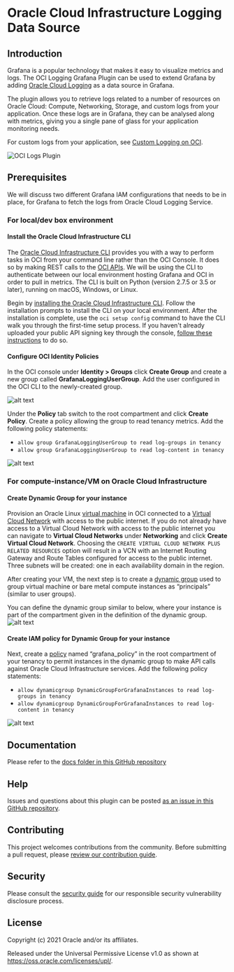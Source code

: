 # Oracle Cloud Infrastructure Logging Data Source

## Introduction

Grafana is a popular technology that makes it easy to visualize metrics and logs.
The OCI Logging Grafana Plugin can be used to extend Grafana by adding
[Oracle Cloud Logging][1] as a data source in Grafana.

The plugin allows you to retrieve logs related to a number of resources on
Oracle Cloud: Compute, Networking, Storage, and custom logs from your application.
Once these logs are in Grafana, they can be analysed along with metrics, giving
you a single pane of glass for your application monitoring needs.

For custom logs from your application, see [Custom Logging on OCI][2].

![OCI Logs Plugin](https://github.com/oracle/oci-grafana-logs/blob/main/src/img/OCI_Logs.png)
## Prerequisites

We will discuss two different Grafana IAM configurations that needs to be in
place, for Grafana to fetch the logs from Oracle Cloud Logging Service.

### For local/dev box environment

#### Install the Oracle Cloud Infrastructure CLI

The [Oracle Cloud Infrastructure CLI][3] provides you with a way to perform
tasks in OCI from your command line rather than the OCI Console. It does so by
making REST calls to the [OCI APIs][4]. We will be using the CLI to authenticate
between our local environment hosting Grafana and OCI in order to pull in
metrics. The CLI is built on Python (version 2.7.5 or 3.5 or later), running on
macOS, Windows, or Linux.

Begin by [installing the Oracle Cloud Infrastructure CLI][5]. Follow the
installation prompts to install the CLI on your local environment. After the
installation is complete, use the `oci setup config` command to have the CLI
walk you through the first-time setup process. If you haven't already uploaded
your public API signing key through the console, [follow these instructions][6]
to do so.

#### Configure OCI Identity Policies

In the OCI console under **Identity > Groups** click **Create Group** and create
a new group called **GrafanaLoggingUserGroup**. Add the user configured in the
OCI CLI to the newly-created group.

![alt text](https://github.com/oracle/oci-grafana-logs/blob/main/docs/images/usrGp.png?raw=true)

Under the **Policy** tab switch to the root compartment and click **Create Policy**.
Create a policy allowing the group to read tenancy metrics. Add the following
policy statements:

- `allow group GrafanaLoggingUserGroup to read log-groups in tenancy`
- `allow group GrafanaLoggingUserGroup to read log-content in tenancy`

![alt text](https://github.com/oracle/oci-grafana-logs/blob/main/docs/images/usrPolicy.png?raw=true)

### For compute-instance/VM on Oracle Cloud Infrastructure

#### Create Dynamic Group for your instance

Provision an Oracle Linux [virtual machine][7] in OCI connected to a
[Virtual Cloud Network][8] with access to the public internet. If you do not
already have access to a Virtual Cloud Network with access to the public
internet you can navigate to **Virtual Cloud Networks** under **Networking** and
click **Create Virtual Cloud Network**. Choosing the
`CREATE VIRTUAL CLOUD NETWORK PLUS RELATED RESOURCES` option will result in a
VCN with an Internet Routing Gateway and Route Tables configured for access to
the public internet. Three subnets will be created: one in each availability
domain in the region.

After creating your VM, the next step is to create a [dynamic group][9] used to
group virtual machine or bare metal compute instances as “principals” (similar
to user groups).

You can define the dynamic group similar to below, where your instance is part
of the compartment given in the definition of the dynamic group.
![alt text](https://github.com/oracle/oci-grafana-logs/blob/main/docs/images/dgGroup.png?raw=true)

#### Create IAM policy for Dynamic Group for your instance

Next, create a [policy][10] named “grafana_policy” in the root compartment of
your tenancy to permit instances in the dynamic group to make API calls against
Oracle Cloud Infrastructure services. Add the following policy statements:

- `allow dynamicgroup DynamicGroupForGrafanaInstances to read log-groups in tenancy`
- `allow dynamicgroup DynamicGroupForGrafanaInstances to read log-content in tenancy`

![alt text](https://github.com/oracle/oci-grafana-logs/blob/main/docs/images/dgPolicy.png?raw=true)

## Documentation

 Please refer to the [docs folder in this GitHub repository](https://github.com/oracle/oci-grafana-logs/tree/main/docs)

## Help

Issues and questions about this plugin can be posted
[as an issue in this GitHub repository][11].

## Contributing

This project welcomes contributions from the community. Before submitting a pull
request, please [review our contribution guide](https://github.com/oracle/oci-grafana-logs/blob/main/CONTRIBUTING.md).

## Security

Please consult the [security guide](https://github.com/oracle/oci-grafana-logs/blob/main/SECURITY.md) for our responsible security
vulnerability disclosure process.

## License

Copyright (c) 2021 Oracle and/or its affiliates.

Released under the Universal Permissive License v1.0 as shown at
<https://oss.oracle.com/licenses/upl/>.

[1]: https://docs.cloud.oracle.com/en-us/iaas/Content/Logging/Concepts/loggingoverview.htm
[2]: https://docs.cloud.oracle.com/en-us/iaas/Content/Logging/Concepts/custom_logs.htm
[3]: https://docs.cloud.oracle.com/iaas/Content/API/Concepts/cliconcepts.htm
[4]: https://docs.cloud.oracle.com/iaas/Content/API/Concepts/usingapi.htm
[5]: https://docs.cloud.oracle.com/iaas/Content/API/SDKDocs/cliinstall.htm
[6]: https://docs.cloud.oracle.com/iaas/Content/API/Concepts/apisigningkey.htm#How2
[7]: https://docs.cloud.oracle.com/iaas/Content/Compute/Concepts/computeoverview.htm
[8]: https://docs.cloud.oracle.com/iaas/Content/Network/Tasks/managingVCNs.htm
[9]: https://docs.cloud.oracle.com/iaas/Content/Identity/Tasks/managingdynamicgroups.htm
[10]: https://docs.cloud.oracle.com/iaas/Content/Identity/Concepts/policygetstarted.htm
[11]: https://github.com/oracle/oci-grafana-logs/issues
